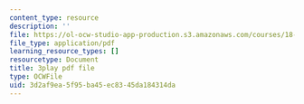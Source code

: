 ```yaml
---
content_type: resource
description: ''
file: https://ol-ocw-studio-app-production.s3.amazonaws.com/courses/18-01sc-single-variable-calculus-fall-2010/3d2af9ea5f95ba45ec8345da184314da_hjZhPczMkL4.pdf
file_type: application/pdf
learning_resource_types: []
resourcetype: Document
title: 3play pdf file
type: OCWFile
uid: 3d2af9ea-5f95-ba45-ec83-45da184314da
---
```

